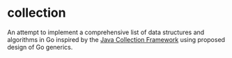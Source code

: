 # collection
An attempt to implement a comprehensive list of data structures and algorithms in Go inspired by the [Java Collection Framework](https://docs.oracle.com/en/java/javase/13/docs/api/java.base/java/util/Collection.html) using proposed design of Go generics.
